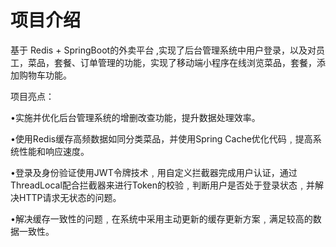 # 项目介绍

基于 Redis + SpringBoot的外卖平台 ,实现了后台管理系统中用户登录，以及对员工，菜品，套餐、订单管理的功能，实现了移动端小程序在线浏览菜品，套餐，添加购物车功能。

项目亮点：

•实施并优化后台管理系统的增删改查功能，提升数据处理效率。

•使用Redis缓存高频数据如同分类菜品，并使用Spring Cache优化代码﹐提高系统性能和响应速度。

•登录及身份验证使用JWT令牌技术﹐用自定义拦截器完成用户认证，通过ThreadLocal配合拦截器来进行Token的校验﹐判断用户是否处于登录状态﹐并解决HTTP请求无状态的问题。

•解决缓存一致性的问题﹐在系统中采用主动更新的缓存更新方案﹐满足较高的数据一致性。
